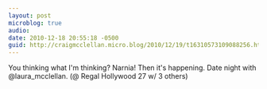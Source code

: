 ```yaml
---
layout: post
microblog: true
audio: 
date: 2010-12-18 20:55:18 -0500
guid: http://craigmcclellan.micro.blog/2010/12/19/t16310573109088256.html
---
```

You thinking what I'm thinking? Narnia! Then it's happening. Date night with @laura_mcclellan. (@ Regal Hollywood 27 w/ 3 others)
